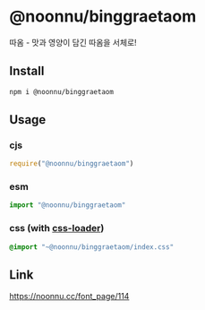 # @noonnu/binggraetaom
따옴 - 맛과 영양이 담긴 따옴을 서체로!

## Install
```sh
npm i @noonnu/binggraetaom
```
## Usage
### cjs
```js
require("@noonnu/binggraetaom")
```
### esm
```js
import "@noonnu/binggraetaom"
```
### css (with [css-loader](https://github.com/webpack-contrib/css-loader))
```css
@import "~@noonnu/binggraetaom/index.css"
```

## Link
https://noonnu.cc/font_page/114